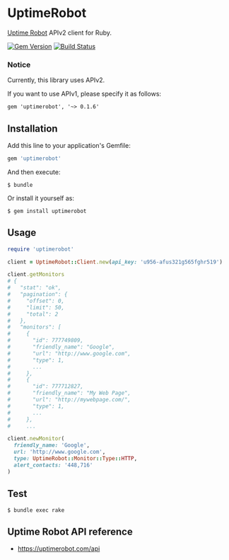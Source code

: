 # UptimeRobot

[Uptime Robot](https://uptimerobot.com/) APIv2 client for Ruby.

[![Gem Version](https://badge.fury.io/rb/uptimerobot.svg)](http://badge.fury.io/rb/uptimerobot)
[![Build Status](https://travis-ci.org/winebarrel/uptimerobot.svg?branch=master)](https://travis-ci.org/winebarrel/uptimerobot)

### Notice

Currently, this library uses APIv2.

If you want to use APIv1, please specify it as follows:

```
gem 'uptimerobot', '~> 0.1.6'
```

## Installation

Add this line to your application's Gemfile:

```ruby
gem 'uptimerobot'
```

And then execute:

    $ bundle

Or install it yourself as:

    $ gem install uptimerobot

## Usage

```ruby
require 'uptimerobot'

client = UptimeRobot::Client.new(api_key: 'u956-afus321g565fghr519')

client.getMonitors
# {
#   "stat": "ok",
#   "pagination": {
#     "offset": 0,
#     "limit": 50,
#     "total": 2
#   },
#   "monitors": [
#     {
#       "id": 777749809,
#       "friendly_name": "Google",
#       "url": "http://www.google.com",
#       "type": 1,
#       ...
#     },
#     {
#       "id": 777712827,
#       "friendly_name": "My Web Page",
#       "url": "http://mywebpage.com/",
#       "type": 1,
#       ...
#     },
#     ...

client.newMonitor(
  friendly_name: 'Google',
  url: 'http://www.google.com',
  type: UptimeRobot::Monitor::Type::HTTP,
  alert_contacts: '448,716'
)
```

## Test

    $ bundle exec rake

## Uptime Robot API reference

* https://uptimerobot.com/api
